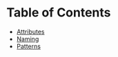 # Table of Contents

 * [Attributes](Properties/Attributes.md)
 * [Naming](Properties/Naming.md)
 * [Patterns](Properties/Patterns.md)
